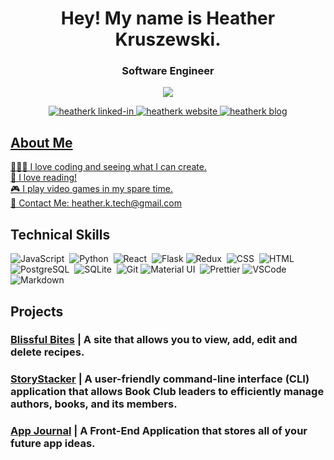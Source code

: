 <h1 align="center">Hey! My name is Heather Kruszewski.</h1>
<h3 align="center">Software Engineer</h3>
<div align="center"> 
  
![](https://user-images.githubusercontent.com/74038190/213760705-0d5bf320-4f43-4352-b74b-0889ae726bf7.gif)
</div>
  

<p align="center">
<a href="https://linkedin.com/in/heather-kruszewski" target="_blank">
  <img src="https://img.shields.io/badge/LinkedIn-0077B5?style=for-the-badge&logo=linkedin&logoColor=white" alt="heatherk linked-in"/>
<a href="https://www.heatherkruszewski.dev/" target="blank">
  <img src="https://img.shields.io/badge/Portfolio-255E63?style=for-the-badge&logo=About.me&logoColor=white" alt="heatherk website" />
 </a>
<a href="https://dev.to/heathertech" target="blank">
  <img src="https://img.shields.io/badge/dev.to-0A0A0A?style=for-the-badge&logo=devdotto&logoColor=white" alt="heatherk blog" />
 </p>
  



 ## About Me 
👩🏼‍💻 I love coding and seeing what I can create. <br>
📖 I love reading!  <br>
🎮 I play video games in my spare time. <br>
📧 Contact Me: heather.k.tech@gmail.com 

## Technical Skills 

<div>
  <img src="https://img.shields.io/badge/JavaScript-323330?style=for-the-badge&logo=javascript&logoColor=F7DF1E" title="JavaScript" alt="JavaScript" />&nbsp;
  <img src="https://img.shields.io/badge/Python-FFD43B?style=for-the-badge&logo=python&logoColor=blue" title="Python" alt="Python" />&nbsp;
  <img src="https://img.shields.io/badge/React-20232A?style=for-the-badge&logo=react&logoColor=61DAFB" title="React" alt="React" />&nbsp;
  <img src="https://img.shields.io/badge/Flask-000000?style=for-the-badge&logo=flask&logoColor=white" title="Flask" alt="Flask"/>
  <img src="https://img.shields.io/badge/Redux-593D88?style=for-the-badge&logo=redux&logoColor=white" title="Redux" alt="Redux " />&nbsp;
  <img src="https://img.shields.io/badge/CSS3-1572B6?style=for-the-badge&logo=css3&logoColor=white"  title="CSS3" alt="CSS" />&nbsp;
  <img src="https://img.shields.io/badge/HTML5-E34F26?style=for-the-badge&logo=html5&logoColor=white" title="HTML5" alt="HTML"/>&nbsp;
  <img src="https://img.shields.io/badge/PostgreSQL-316192?style=for-the-badge&logo=postgresql&logoColor=white" title="PostgreSQL"  alt="PostgreSQL" />&nbsp;
  <img src="https://img.shields.io/badge/Sqlite-003B57?style=for-the-badge&logo=sqlite&logoColor=white" title="SQLite"  alt="SQLite" />&nbsp;
  <img src="https://img.shields.io/badge/GIT-E44C30?style=for-the-badge&logo=git&logoColor=white" title="Git" **alt="Git" />
  <img src="https://img.shields.io/badge/Material%20UI-007FFF?style=for-the-badge&logo=mui&logoColor=white" title="Material UI" alt="Material UI" />&nbsp;
  <img src="https://img.shields.io/badge/prettier-1A2C34?style=for-the-badge&logo=prettier&logoColor=F7BA3E" title="Prettier" alt="Prettier" />
  <img src="https://img.shields.io/badge/VSCode-0078D4?style=for-the-badge&logo=visual%20studio%20code&logoColor=white" title="VSCode" alt="VSCode" />
  <img src="https://img.shields.io/badge/Markdown-000000?style=for-the-badge&logo=markdown&logoColor=white" title="Markdown" alt="Markdown" />
</div>




## Projects 

### **[Blissful Bites](https://github.com/heather-tech/BlissfulBites)** | A site that allows you to view, add, edit and delete recipes.

### **[StoryStacker](https://github.com/heather-tech/StoryStacker)** | A user-friendly command-line interface (CLI) application that allows Book Club leaders to efficiently manage authors, books, and its members.

### **[App Journal](https://github.com/heather-tech/APP-JOURNAL)** | A Front-End Application that stores all of your future app ideas.


<!---
heather-tech/heather-tech is a ✨ special ✨ repository because its `README.md` (this file) appears on your GitHub profile.
You can click the Preview link to take a look at your changes.
--->
